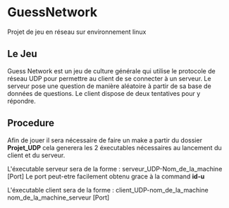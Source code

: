 # GuessNetwork
Projet de jeu en réseau sur environnement linux

## Le Jeu
Guess Network est un jeu de culture générale qui utilise le protocole de réseau UDP pour permettre au client de se connecter à un serveur. Le serveur pose une question de manière aléatoire à partir de sa base de données de questions. Le client dispose de deux tentatives pour y répondre.

## Procedure

Afin de jouer il sera nécessaire de faire un make a partir du dossier **Projet_UDP** cela generera les 2 éxecutables nécessaires au lancement du client et du serveur.

L'éxecutable serveur sera de la forme : serveur_UDP-Nom_de_la_machine [Port] 
Le port peut-etre facilement obtenu grace à la command **id-u**

L'éxecutable client sera de la forme : client_UDP-nom_de_la_machine nom_de_la_machine_serveur [Port] 


